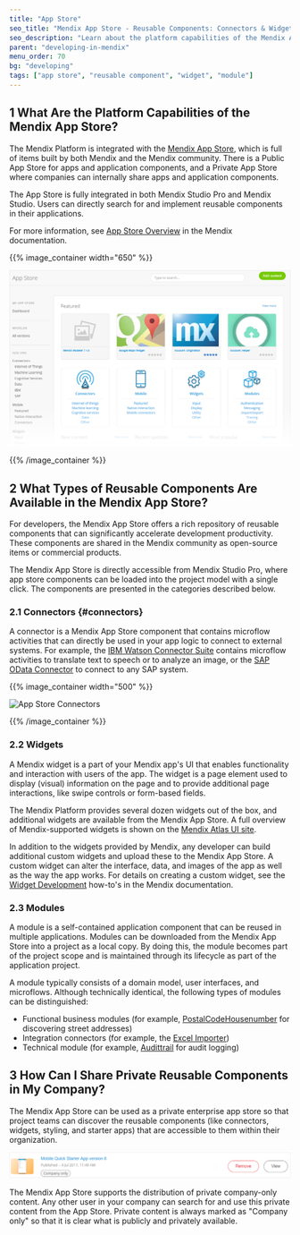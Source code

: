 ```yaml
---
title: "App Store"
seo_title: "Mendix App Store - Reusable Components: Connectors & Widgets"
seo_description: "Learn about the platform capabilities of the Mendix App Store & about the reusable components such as connectors, widgets & modules that can be found there."
parent: "developing-in-mendix"
menu_order: 70
bg: "developing"
tags: ["app store", "reusable component", "widget", "module"]
---
```


## 1 What Are the Platform Capabilities of the Mendix App Store?

The Mendix Platform is integrated with the [Mendix App Store](https://appstore.home.mendix.com/index3.html), which is full of items built by both Mendix and the Mendix community. There is a Public App Store for apps and application components, and a Private App Store where companies can internally share apps and application components.

The App Store is fully integrated in both Mendix Studio Pro and Mendix Studio. Users can directly search for and implement reusable components in their applications.

For more information, see [App Store Overview](https://docs.mendix.com/developerportal/app-store/app-store-overview) in the Mendix documentation.

{{% image_container width="650" %}}

![App Store](attachments/app-store.png)

{{% /image_container %}}

## 2 What Types of Reusable Components Are Available in the Mendix App Store?

For developers, the Mendix App Store offers a rich repository of reusable components that can significantly accelerate development productivity. These components are shared in the Mendix community as open-source items or commercial products.

The Mendix App Store is directly accessible from Mendix Studio Pro, where app store components can be loaded into the project model with a single click. The components are presented in the categories described below.

### 2.1 Connectors {#connectors}

A connector is a Mendix App Store component that contains microflow activities that can directly be used in your app logic to connect to external systems. For example, the [IBM Watson Connector Suite](https://appstore.home.mendix.com/link/app/2860/) contains microflow activities to translate text to speech or to analyze an image, or the [SAP OData Connector](https://appstore.home.mendix.com/link/app/74525/) to connect to any SAP system.

{{% image_container width="500" %}}

![App Store Connectors](attachments/appstore_connector_grid.png)

{{% /image_container %}}

### 2.2 Widgets

A Mendix widget is a part of your Mendix app's UI that enables functionality and interaction with users of the app. The widget is a page element used to display (visual) information on the page and to provide additional page interactions, like swipe controls or form-based fields.

The Mendix Platform provides several dozen widgets out of the box, and additional widgets are available from the Mendix App Store. A full overview of Mendix-supported widgets is shown on the [Mendix Atlas UI site](https://atlas.mendix.com/p/widgets).

In addition to the widgets provided by Mendix, any developer can build additional custom widgets and upload these to the Mendix App Store. A custom widget can alter the interface, data, and images of the app as well as the way the app works. For details on creating a custom widget, see the [Widget Development](https://docs.mendix.com/howto/widget-development/) how-to's in the Mendix documentation.

### 2.3 Modules

A module is a self-contained application component that can be reused in multiple applications. Modules can be downloaded from the Mendix App Store into a project as a local copy. By doing this, the module becomes part of the project scope and is maintained through its lifecycle as part of the application project.

A module typically consists of a domain model, user interfaces, and microflows. Although technically identical, the following types of modules can be distinguished:

* Functional business modules (for example, [PostalCodeHousenumber](https://appstore.home.mendix.com/link/app/105751/) for discovering street addresses)
* Integration connectors (for example, the [Excel Importer](https://appstore.home.mendix.com/link/app/72/))
* Technical module (for example, [Audittrail](https://appstore.home.mendix.com/link/app/138/) for audit logging)

## 3 How Can I Share Private Reusable Components in My Company?

The Mendix App Store can be used as a private enterprise app store so that project teams can discover the reusable components (like connectors, widgets, styling, and starter apps) that are accessible to them within their organization.

![Private App Store](attachments/private-app-store.png)

The Mendix App Store supports the distribution of private company-only content. Any other user in your company can search for and use this private content from the App Store. Private content is always marked as "Company only" so that it is clear what is publicly and privately available.

